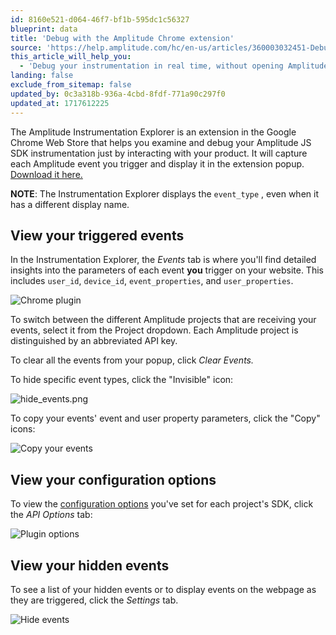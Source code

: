 ```yaml
---
id: 8160e521-d064-46f7-bf1b-595dc1c56327
blueprint: data
title: 'Debug with the Amplitude Chrome extension'
source: 'https://help.amplitude.com/hc/en-us/articles/360003032451-Debug-with-the-Amplitude-Chrome-extension'
this_article_will_help_you:
  - 'Debug your instrumentation in real time, without opening Amplitude Analytics'
landing: false
exclude_from_sitemap: false
updated_by: 0c3a318b-936a-4cbd-8fdf-771a90c297f0
updated_at: 1717612225
---
```

The Amplitude Instrumentation Explorer is an extension in the Google Chrome Web Store that helps you examine and debug your Amplitude JS SDK instrumentation just by interacting with your product. It will capture each Amplitude event you trigger and display it in the extension popup. [Download it here.](https://chrome.google.com/webstore/detail/amplitude-instrumentation/acehfjhnmhbmgkedjmjlobpgdicnhkbp)

**NOTE**: The Instrumentation Explorer displays the `event_type` , even when it has a different display name.  

## View your triggered events

In the Instrumentation Explorer, the *Events* tab is where you'll find detailed insights into the parameters of each event **you** trigger on your website. This includes `user_id`, `device_id`, `event_properties`, and `user_properties`.

![Chrome plugin](statamic://asset::help_center_conversions::data/plugin.png)

To switch between the different Amplitude projects that are receiving your events, select it from the Project dropdown. Each Amplitude project is distinguished by an abbreviated API key.

To clear all the events from your popup, click *Clear Events.*

To hide specific event types, click the "Invisible" icon:

![hide_events.png](/docs/output/img/data/hide-events-png.png)

To copy your events' event and user property parameters, click the "Copy" icons:

![Copy your events](statamic://asset::help_center_conversions::data/plugin-copy.png)

## View your configuration options

To view the [configuration options](https://www.docs.developers.amplitude.com/data/sdks/javascript/#configuration) you've set for each project's SDK, click the *API Options* tab:

![Plugin options](statamic://asset::help_center_conversions::data/plugin-options.png)

## View your hidden events

To see a list of your hidden events or to display events on the webpage as they are triggered, click the *Settings* tab.

![Hide events](statamic://asset::help_center_conversions::data/plugin-hide-events.png)
